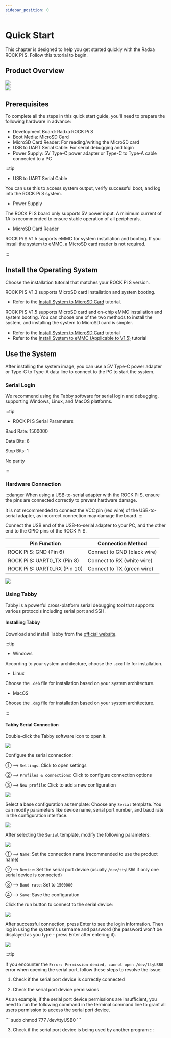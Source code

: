 ```yaml
---
sidebar_position: 0
---
```


# Quick Start

This chapter is designed to help you get started quickly with the Radxa ROCK Pi S. Follow this tutorial to begin.

## Product Overview

<Tabs queryString="version">

<TabItem value=" ROCK Pi S V1.3 ">

<div style={{textAlign: 'center'}}>
  <img src="/img/rockpi/pis/rock-pi-s-v13.webp" style={{width: '100%', maxWidth: '1200px'}} />
</div>

</TabItem>

<TabItem value=" ROCK Pi S V1.5 ">

<div style={{textAlign: 'center'}}>
  <img src="/img/rockpi/pis/rock-pi-s-v15.webp" style={{width: '100%', maxWidth: '1200px'}} />
</div>

</TabItem>

</Tabs>

## Prerequisites

To complete all the steps in this quick start guide, you'll need to prepare the following hardware in advance:

- Development Board: Radxa ROCK Pi S
- Boot Media: MicroSD Card
- MicroSD Card Reader: For reading/writing the MicroSD card
- USB to UART Serial Cable: For serial debugging and login
- Power Supply: 5V Type-C power adapter or Type-C to Type-A cable connected to a PC

:::tip
- USB to UART Serial Cable

You can use this to access system output, verify successful boot, and log into the ROCK Pi S system.

- Power Supply

The ROCK Pi S board only supports 5V power input. A minimum current of 1A is recommended to ensure stable operation of all peripherals.

- MicroSD Card Reader

ROCK Pi S V1.5 supports eMMC for system installation and booting. If you install the system to eMMC, a MicroSD card reader is not required.

:::

## Install the Operating System

Choose the installation tutorial that matches your ROCK Pi S version.

<Tabs queryString="version">

<TabItem value=" ROCK Pi S V1.3 ">

ROCK Pi S V1.3 supports MicroSD card installation and system booting.

- Refer to the [Install System to MicroSD Card](./install-os/install-os-to-sd.md) tutorial.

</TabItem>

<TabItem value=" ROCK Pi S V1.5 ">

ROCK Pi S V1.5 supports MicroSD card and on-chip eMMC installation and system booting. You can choose one of the two methods to install the system, and installing the system to MicroSD card is simpler.

- Refer to the [Install System to MicroSD Card](./install-os/install-os-to-sd.md) tutorial
- Refer to the [Install System to eMMC (Applicable to V1.5)](./install-os/install-os-to-emmc.md) tutorial

</TabItem>

</Tabs>

## Use the System

After installing the system image, you can use a 5V Type-C power adapter or Type-C to Type-A data line to connect to the PC to start the system.

### Serial Login

We recommend using the Tabby software for serial login and debugging, supporting Windows, Linux, and MacOS platforms.

:::tip

- ROCK Pi S Serial Parameters

Baud Rate: 1500000

Data Bits: 8

Stop Bits: 1

No parity

:::

### Hardware Connection

:::danger
When using a USB-to-serial adapter with the ROCK Pi S, ensure the pins are connected correctly to prevent hardware damage.

It is not recommended to connect the VCC pin (red wire) of the USB-to-serial adapter, as incorrect connection may damage the board.
:::

Connect the USB end of the USB-to-serial adapter to your PC, and the other end to the GPIO pins of the ROCK Pi S.

| Pin Function                  | Connection Method                     |
| ----------------------------- | ------------------------------------- |
| ROCK Pi S: GND (Pin 6)        | Connect to GND (black wire)           |
| ROCK Pi S: UART0_TX (Pin 8)   | Connect to RX (white wire)            |
| ROCK Pi S: UART0_RX (Pin 10)  | Connect to TX (green wire)            |

<div style={{textAlign: 'center'}}>
  <img src="/img/rockpi/pis/rock-pi-s-serial.webp" style={{width: '80%', maxWidth: '1200px'}} />
</div>

### Using Tabby

Tabby is a powerful cross-platform serial debugging tool that supports various protocols including serial port and SSH.

#### Installing Tabby

Download and install Tabby from the [official website](https://tabby.sh/).

:::tip

- Windows

According to your system architecture, choose the `.exe` file for installation.

- Linux

Choose the `.deb` file for installation based on your system architecture.

- MacOS

Choose the `.dmg` file for installation based on your system architecture.

:::

#### Tabby Serial Connection

Double-click the Tabby software icon to open it.

<div style={{textAlign: 'center'}}>
  <img src="/img/rockpi/pis/tabby-01.webp" style={{width: '100%', maxWidth: '1200px'}} />
</div>

Configure the serial connection:

① --> `Settings`: Click to open settings

② --> `Profiles & connections`: Click to configure connection options

③ --> `New profile`: Click to add a new configuration

<div style={{textAlign: 'center'}}>
  <img src="/img/rockpi/pis/tabby-02.webp" style={{width: '100%', maxWidth: '1200px'}} />
</div>

Select a base configuration as template: Choose any `Serial` template. You can modify parameters like device name, serial port number, and baud rate in the configuration interface.

<div style={{textAlign: 'center'}}>
  <img src="/img/rockpi/pis/tabby-03.webp" style={{width: '100%', maxWidth: '1200px'}} />
</div>

After selecting the `Serial` template, modify the following parameters:

<div style={{textAlign: 'center'}}>
  <img src="/img/rockpi/pis/tabby-04.webp" style={{width: '100%', maxWidth: '1200px'}} />
</div>

① --> `Name`: Set the connection name (recommended to use the product name)

② --> `Device`: Set the serial port device (usually `/dev/ttyUSB0` if only one serial device is connected)

③ --> `Baud rate`: Set to `1500000`

④ --> `Save`: Save the configuration

Click the run button to connect to the serial device:

<div style={{textAlign: 'center'}}>
  <img src="/img/rockpi/pis/tabby-05.webp" style={{width: '100%', maxWidth: '1200px'}} />
</div>

After successful connection, press Enter to see the login information. Then log in using the system's username and password (the password won't be displayed as you type - press Enter after entering it).

<div style={{textAlign: 'center'}}>
  <img src="/img/rockpi/pis/tabby-06.webp" style={{width: '100%', maxWidth: '1200px'}} />
</div>

:::tip

If you encounter the `Error: Permission denied, cannot open /dev/ttyUSB0` error when opening the serial port, follow these steps to resolve the issue:

1. Check if the serial port device is correctly connected

2. Check the serial port device permissions

As an example, if the serial port device permissions are insufficient, you need to run the following command in the terminal command line to grant all users permission to access the serial port device.

<NewCodeBlock tip="Host-Linux$" type="host">
```
sudo chmod 777 /dev/ttyUSB0
```
</NewCodeBlock>

3. Check if the serial port device is being used by another program
:::